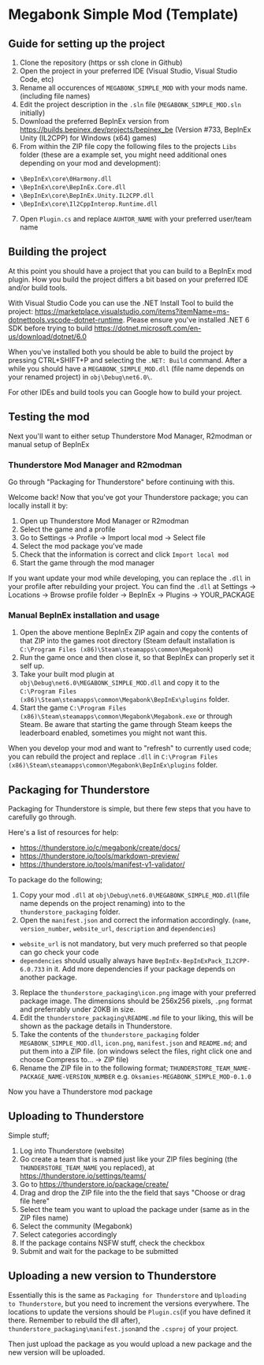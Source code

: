 # Megabonk Simple Mod (Template)

## Guide for setting up the project
1. Clone the repository (https or ssh clone in Github)
2. Open the project in your preferred IDE (Visual Studio, Visual Studio Code, etc)
3. Rename all occurences of `MEGABONK_SIMPLE_MOD` with your mods name. (including file names)
4. Edit the project description in the `.sln` file (`MEGABONK_SIMPLE_MOD.sln` initially)
5. Download the preferred BepInEx version from https://builds.bepinex.dev/projects/bepinex_be (Version #733, BepInEx Unity (IL2CPP) for Windows (x64) games)
6. From within the ZIP file copy the following files to the projects `Libs` folder (these are a example set, you might need additional ones depending on your mod and development):
- `\BepInEx\core\0Harmony.dll`
- `\BepInEx\core\BepInEx.Core.dll`
- `\BepInEx\core\BepInEx.Unity.IL2CPP.dll`
- `\BepInEx\core\Il2CppInterop.Runtime.dll`
7. Open `Plugin.cs` and replace `AUHTOR_NAME` with your preferred user/team name

## Building the project
At this point you should have a project that you can build to a BepInEx mod plugin. How you build the project differs a bit based on your preferred IDE and/or build tools.

With Visual Studio Code you can use the .NET Install Tool to build the project: https://marketplace.visualstudio.com/items?itemName=ms-dotnettools.vscode-dotnet-runtime. Please ensure you've installed .NET 6 SDK before trying to build https://dotnet.microsoft.com/en-us/download/dotnet/6.0

When you've installed both you should be able to build the project by pressing CTRL+SHIFT+P and selecting the `.NET: Build` command. After a while you should have a `MEGABONK_SIMPLE_MOD.dll` (file name depends on your renamed project) in `obj\Debug\net6.0\`.

For other IDEs and build tools you can Google how to build your project.

## Testing the mod
Next you'll want to either setup Thunderstore Mod Manager, R2modman or manual setup of BepInEx

### Thunderstore Mod Manager and R2modman
Go through "Packaging for Thunderstore" before continuing with this.

Welcome back! Now that you've got your Thunderstore package; you can locally install it by:
1. Open up Thunderstore Mod Manager or R2modman
2. Select the game and a profile
3. Go to Settings -> Profile -> Import local mod -> Select file
4. Select the mod package you've made
5. Check that the information is correct and click `Import local mod`
6. Start the game through the mod manager

If you want update your mod while developing, you can replace the `.dll` in your profile after rebuilding your project. You can find the `.dll` at Settings -> Locations -> Browse profile folder -> BepInEx -> Plugins -> YOUR_PACKAGE


### Manual BepInEx installation and usage
1. Open the above mentione BepInEx ZIP again and copy the contents of that ZIP into the games root directory (Steam default installation is `C:\Program Files (x86)\Steam\steamapps\common\Megabonk`)
2. Run the game once and then close it, so that BepInEx can properly set it self up.
3. Take your built mod plugin at `obj\Debug\net6.0\MEGABONK_SIMPLE_MOD.dll` and copy it to the `C:\Program Files (x86)\Steam\steamapps\common\Megabonk\BepInEx\plugins` folder.
4. Start the game `C:\Program Files (x86)\Steam\steamapps\common\Megabonk\Megabonk.exe` or through Steam. Be aware that starting the game through Steam keeps the leaderboard enabled, sometimes you might not want this.

When you develop your mod and want to "refresh" to currently used code; you can rebuild the project and replace `.dll` in `C:\Program Files (x86)\Steam\steamapps\common\Megabonk\BepInEx\plugins` folder.

## Packaging for Thunderstore
Packaging for Thunderstore is simple, but there few steps that you have to carefully go through.

Here's a list of resources for help:
- https://thunderstore.io/c/megabonk/create/docs/
- https://thunderstore.io/tools/markdown-preview/
- https://thunderstore.io/tools/manifest-v1-validator/

To package do the following;
1. Copy your mod `.dll` at `obj\Debug\net6.0\MEGABONK_SIMPLE_MOD.dll`(file name depends on the project renaming) into to the `thunderstore_packaging` folder.
2. Open the `manifest.json` and correct the information accordingly. (`name`, `version_number`, `website_url`, `description` and `dependencies`)
- `website_url` is not mandatory, but very much preferred so that people can go check your code
- `dependencies` should usually always have `BepInEx-BepInExPack_IL2CPP-6.0.733` in it. Add more dependencies if your package depends on another package.
3. Replace the `thunderstore_packaging\icon.png` image with your preferred package image. The dimensions should be 256x256 pixels, `.png` format and preferrably under 20KB in size.
4. Edit the `thunderstore_packaging\README.md` file to your liking, this will be shown as the package details in Thunderstore.
5. Take the contents of the `thunderstore_packaging` folder `MEGABONK_SIMPLE_MOD.dll`, `icon.png`, `manifest.json` and `README.md`; and put them into a ZIP file. (on windows select the files, right click one and choose Compress to... -> ZIP file)
6. Rename the ZIP file in to the following format; `THUNDERSTORE_TEAM_NAME-PACKAGE_NAME-VERSION_NUMBER` e.g. `Oksamies-MEGABONK_SIMPLE_MOD-0.1.0`

Now you have a Thunderstore mod package

## Uploading to Thunderstore

Simple stuff;
1. Log into Thunderstore (website)
2. Go create a team that is named just like your ZIP files begining (the `THUNDERSTORE_TEAM_NAME` you replaced), at https://thunderstore.io/settings/teams/
2. Go to https://thunderstore.io/package/create/
3. Drag and drop the ZIP file into the the field that says "Choose or drag file here"
4. Select the team you want to upload the package under (same as in the ZIP files name)
5. Select the community (Megabonk)
6. Select categories accordingly
7. If the package contains NSFW stuff, check the checkbox
8. Submit and wait for the package to be submitted

## Uploading a new version to Thunderstore
Essentially this is the same as `Packaging for Thunderstore` and `Uploading to Thunderstore`, but you need to increment the versions everywhere. The locations to update the versions should be `Plugin.cs`(if you have defined it there. Remember to rebuild the dll after), `thunderstore_packaging\manifest.json`and the `.csproj` of your project.

Then just upload the package as you would upload a new package and the new version will be uploaded.